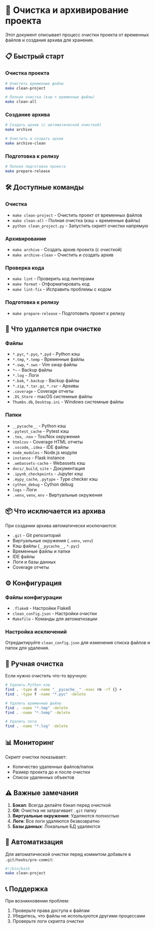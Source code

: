 # 🧹 Очистка и архивирование проекта

Этот документ описывает процесс очистки проекта от временных файлов и создания архива для хранения.

## 📋 Быстрый старт

### Очистка проекта

```bash
# Очистить временные файлы
make clean-project

# Полная очистка (кэш + временные файлы)
make clean-all
```

### Создание архива

```bash
# Создать архив (с автоматической очисткой)
make archive

# Очистить и создать архив
make archive-clean
```

### Подготовка к релизу

```bash
# Полная подготовка проекта
make prepare-release
```

## 🛠️ Доступные команды

### Очистка

- `make clean-project` - Очистить проект от временных файлов
- `make clean-all` - Полная очистка (кэш + временные файлы)
- `python clean_project.py` - Запустить скрипт очистки напрямую

### Архивирование

- `make archive` - Создать архив проекта (с очисткой)
- `make archive-clean` - Очистить и создать архив

### Проверка кода

- `make lint` - Проверить код линтерами
- `make format` - Отформатировать код
- `make lint-fix` - Исправить проблемы с кодом

### Подготовка к релизу

- `make prepare-release` - Подготовить проект к релизу

## 📁 Что удаляется при очистке

### Файлы

- `*.pyc`, `*.pyo`, `*.pyd` - Python кэш
- `*.tmp`, `*.temp` - Временные файлы
- `*.swp`, `*.swo` - Vim swap файлы
- `*~` - Backup файлы
- `*.log` - Логи
- `*.bak`, `*.backup` - Backup файлы
- `*.zip`, `*.tar.gz`, `*.rar` - Архивы
- `.coverage` - Coverage отчеты
- `.DS_Store` - macOS системные файлы
- `Thumbs.db`, `Desktop.ini` - Windows системные файлы

### Папки

- `__pycache__` - Python кэш
- `.pytest_cache` - Pytest кэш
- `.tox`, `.nox` - Tox/Nox окружения
- `htmlcov` - Coverage HTML отчеты
- `.vscode`, `.idea` - IDE файлы
- `node_modules` - Node.js модули
- `instance` - Flask instance
- `.webassets-cache` - Webassets кэш
- `docs/_build`, `site` - Документация
- `.ipynb_checkpoints` - Jupyter кэш
- `.mypy_cache`, `.pytype` - Type checker кэш
- `cython_debug` - Cython debug
- `logs` - Логи
- `.venv`, `venv`, `env` - Виртуальные окружения

## 📦 Что исключается из архива

При создании архива автоматически исключаются:

- `.git` - Git репозиторий
- Виртуальные окружения (`.venv`, `venv`)
- Кэш файлы (`__pycache__`, `*.pyc`)
- Временные файлы и папки
- IDE файлы
- Логи и базы данных
- Coverage отчеты

## ⚙️ Конфигурация

### Файлы конфигурации

- `.flake8` - Настройки Flake8
- `clean_config.json` - Настройки очистки
- `Makefile` - Команды для автоматизации

### Настройка исключений

Отредактируйте `clean_config.json` для изменения списка файлов и папок для удаления.

## 🔧 Ручная очистка

Если нужно очистить что-то вручную:

```bash
# Удалить Python кэш
find . -type d -name "__pycache__" -exec rm -rf {} +
find . -type f -name "*.pyc" -delete

# Удалить временные файлы
find . -name "*.tmp" -delete
find . -name "*.temp" -delete

# Удалить логи
find . -name "*.log" -delete
```

## 📊 Мониторинг

Скрипт очистки показывает:

- Количество удаленных файлов/папок
- Размер проекта до и после очистки
- Список удаленных объектов

## ⚠️ Важные замечания

1. **Бэкап**: Всегда делайте бэкап перед очисткой
2. **Git**: Очистка не затрагивает `.git` папку
3. **Виртуальные окружения**: Удаляются полностью
4. **Логи**: Все логи удаляются безвозвратно
5. **Базы данных**: Локальные БД удаляются

## 🚀 Автоматизация

Для автоматической очистки перед коммитом добавьте в `.git/hooks/pre-commit`:

```bash
#!/bin/bash
make clean-project
```

## 📞 Поддержка

При возникновении проблем:

1. Проверьте права доступа к файлам
2. Убедитесь, что файлы не используются другими процессами
3. Проверьте логи скрипта очистки
